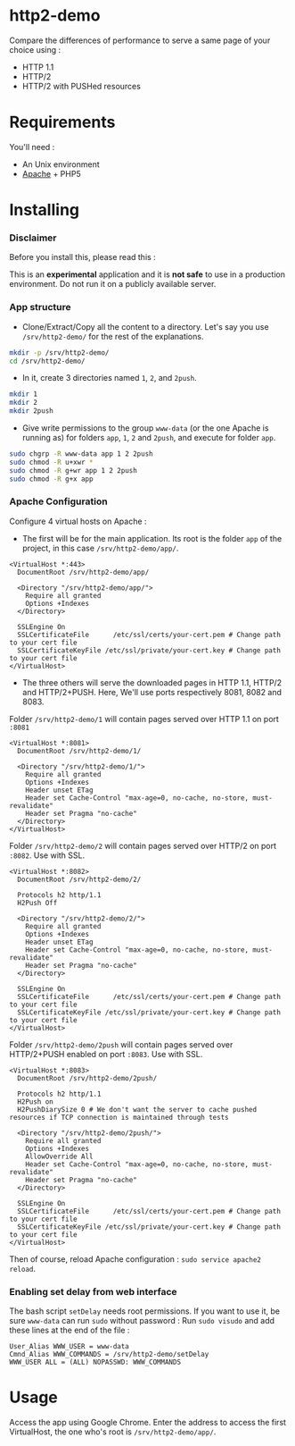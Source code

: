 # http2-demo 

Compare the differences of performance to serve a same page of your choice using :

* HTTP 1.1
* HTTP/2
* HTTP/2 with PUSHed resources

# Requirements

You'll need :

* An Unix environment
* [Apache](https://httpd.apache.org/) + PHP5

# Installing

### Disclaimer

Before you install this, please read this :

This is an **experimental** application and it is **not safe** to use in a production environment. Do not run it on a publicly available server.

### App structure

* Clone/Extract/Copy all the content to a directory. Let's say you use `/srv/http2-demo/` for the rest of the explanations.
```bash
mkdir -p /srv/http2-demo/
cd /srv/http2-demo/
```

* In it, create 3 directories named `1`, `2`, and `2push`.
```bash
mkdir 1
mkdir 2
mkdir 2push
```

* Give write permissions to the group `www-data` (or the one Apache is running as) for folders `app`, `1`, `2` and `2push`, and execute for folder `app`.
```bash
sudo chgrp -R www-data app 1 2 2push
sudo chmod -R u+xwr *
sudo chmod -R g+wr app 1 2 2push
sudo chmod -R g+x app
```

### Apache Configuration

Configure 4 virtual hosts on Apache :

* The first will be for the main application. Its root is the folder `app` of the project, in this case `/srv/http2-demo/app/`.

```
<VirtualHost *:443>
  DocumentRoot /srv/http2-demo/app/
  
  <Directory "/srv/http2-demo/app/">
    Require all granted
    Options +Indexes
  </Directory>
  
  SSLEngine On
  SSLCertificateFile      /etc/ssl/certs/your-cert.pem # Change path to your cert file
  SSLCertificateKeyFile /etc/ssl/private/your-cert.key # Change path to your cert file
</VirtualHost>
```

* The three others will serve the downloaded pages in HTTP 1.1, HTTP/2 and HTTP/2+PUSH. Here, We'll use ports respectively 8081, 8082 and 8083.

Folder `/srv/http2-demo/1` will contain pages served over HTTP 1.1 on port `:8081`

```
<VirtualHost *:8081>
  DocumentRoot /srv/http2-demo/1/
  
  <Directory "/srv/http2-demo/1/">
    Require all granted
    Options +Indexes
    Header unset ETag
    Header set Cache-Control "max-age=0, no-cache, no-store, must-revalidate"
    Header set Pragma "no-cache"
  </Directory>
</VirtualHost>
```

Folder `/srv/http2-demo/2` will contain pages served over HTTP/2 on port `:8082`. Use with SSL.

```
<VirtualHost *:8082>
  DocumentRoot /srv/http2-demo/2/
  
  Protocols h2 http/1.1
  H2Push Off
  
  <Directory "/srv/http2-demo/2/">
    Require all granted
    Options +Indexes
    Header unset ETag
    Header set Cache-Control "max-age=0, no-cache, no-store, must-revalidate"
    Header set Pragma "no-cache"
  </Directory>
  
  SSLEngine On
  SSLCertificateFile      /etc/ssl/certs/your-cert.pem # Change path to your cert file
  SSLCertificateKeyFile /etc/ssl/private/your-cert.key # Change path to your cert file
</VirtualHost>
```

Folder `/srv/http2-demo/2push` will contain pages served over HTTP/2+PUSH enabled on port `:8083`. Use with SSL.

```
<VirtualHost *:8083>
  DocumentRoot /srv/http2-demo/2push/
  
  Protocols h2 http/1.1
  H2Push on
  H2PushDiarySize 0 # We don't want the server to cache pushed resources if TCP connection is maintained through tests
  
  <Directory "/srv/http2-demo/2push/">
    Require all granted
    Options +Indexes
    AllowOverride All
    Header set Cache-Control "max-age=0, no-cache, no-store, must-revalidate"
    Header set Pragma "no-cache"
  </Directory>
  
  SSLEngine On
  SSLCertificateFile      /etc/ssl/certs/your-cert.pem # Change path to your cert file
  SSLCertificateKeyFile /etc/ssl/private/your-cert.key # Change path to your cert file
</VirtualHost>
```

Then of course, reload Apache configuration : `sudo service apache2 reload`.

### Enabling set delay from web interface

The bash script `setDelay` needs root permissions. If you want to use it, be sure `www-data` can run `sudo` without password : Run `sudo visudo` and add these lines at the end of the file :
```
User_Alias WWW_USER = www-data
Cmnd_Alias WWW_COMMANDS = /srv/http2-demo/setDelay
WWW_USER ALL = (ALL) NOPASSWD: WWW_COMMANDS
```

# Usage

Access the app using Google Chrome. Enter the address to access the first VirtualHost, the one who's root is `/srv/http2-demo/app/`.
